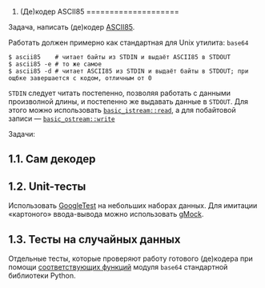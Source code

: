 1. (Де)кодер ASCII85
====================

Задача, написать (де)кодер [ASCII85](https://en.wikipedia.org/wiki/Ascii85).

Работать должен примерно как стандартная для Unix утилита: `base64`

```
$ ascii85    # читает байты из STDIN и выдаёт ASCII85 в STDOUT
$ ascii85 -e # то же самое
$ ascii85 -d # читает ASCII85 из STDIN и выдаёт байты в STDOUT; при ощбке завершается с кодом, отличным от 0
```

`STDIN` следует читать постепенно, позволяя работать с данными произволной длины, и постепенно же выдавать данные в `STDOUT`.
Для этого можно использовать [`basic_istream::read`](https://en.cppreference.com/w/cpp/io/basic_istream/read),
а для побайтовой записи — [`basic_ostream::write`](https://en.cppreference.com/w/cpp/io/basic_ostream/write)

Задачи:

1.1. Сам декодер
----------------

1.2. Unit-тесты
---------------

Использовать [GoogleTest](https://github.com/google/googletest) на небольших наборах данных.
Для имитации «картоного» ввода-вывода можно использовать [gMock](https://google.github.io/googletest/gmock_for_dummies.html).

1.3. Тесты на случайных данных
------------------------------

Отдельные тесты, которые проверяют работу готового (де)кодера при помощи [соответствующих функций](https://docs.python.org/3/library/base64.html#base64.a85encode)
модуля `base64` стандартной библиотеки Python.
